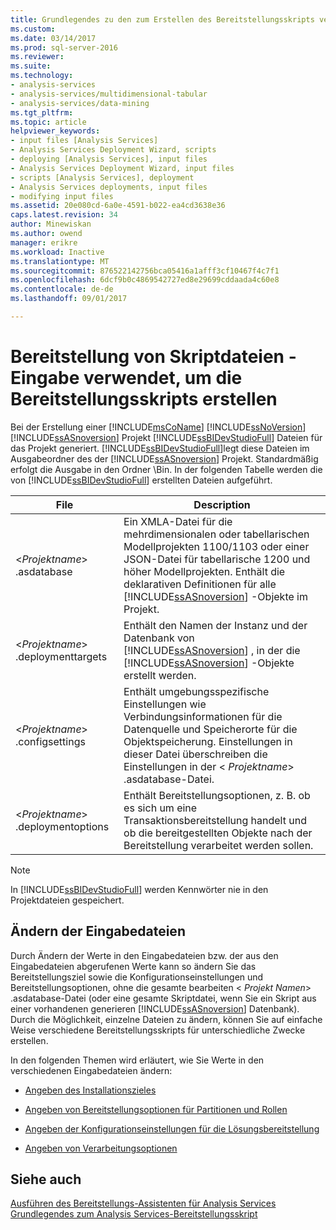 ```yaml
---
title: Grundlegendes zu den zum Erstellen des Bereitstellungsskripts verwendeten Eingabedateien | Microsoft Docs
ms.custom: 
ms.date: 03/14/2017
ms.prod: sql-server-2016
ms.reviewer: 
ms.suite: 
ms.technology:
- analysis-services
- analysis-services/multidimensional-tabular
- analysis-services/data-mining
ms.tgt_pltfrm: 
ms.topic: article
helpviewer_keywords:
- input files [Analysis Services]
- Analysis Services Deployment Wizard, scripts
- deploying [Analysis Services], input files
- Analysis Services Deployment Wizard, input files
- scripts [Analysis Services], deployment
- Analysis Services deployments, input files
- modifying input files
ms.assetid: 20e080cd-6a0e-4591-b022-ea4cd3638e36
caps.latest.revision: 34
author: Minewiskan
ms.author: owend
manager: erikre
ms.workload: Inactive
ms.translationtype: MT
ms.sourcegitcommit: 876522142756bca05416a1afff3cf10467f4c7f1
ms.openlocfilehash: 6dcf9b0c4869542727ed8e29699cddaada4c60e8
ms.contentlocale: de-de
ms.lasthandoff: 09/01/2017

---
```

# <a name="deployment-script-files---input-used-to-create-deployment-script"></a>Bereitstellung von Skriptdateien - Eingabe verwendet, um die Bereitstellungsskripts erstellen
  Bei der Erstellung einer [!INCLUDE[msCoName](../../includes/msconame-md.md)] [!INCLUDE[ssNoVersion](../../includes/ssnoversion-md.md)] [!INCLUDE[ssASnoversion](../../includes/ssasnoversion-md.md)] Projekt [!INCLUDE[ssBIDevStudioFull](../../includes/ssbidevstudiofull-md.md)] Dateien für das Projekt generiert. [!INCLUDE[ssBIDevStudioFull](../../includes/ssbidevstudiofull-md.md)]legt diese Dateien im Ausgabeordner des der [!INCLUDE[ssASnoversion](../../includes/ssasnoversion-md.md)] Projekt. Standardmäßig erfolgt die Ausgabe in den Ordner \Bin. In der folgenden Tabelle werden die von [!INCLUDE[ssBIDevStudioFull](../../includes/ssbidevstudiofull-md.md)] erstellten Dateien aufgeführt.  
  
|File|Description|  
|---------------|-----------------|  
|\<*Projektname*> .asdatabase|Ein XMLA-Datei für die mehrdimensionalen oder tabellarischen Modellprojekten 1100/1103 oder einer JSON-Datei für tabellarische 1200 und höher Modellprojekten. Enthält die deklarativen Definitionen für alle [!INCLUDE[ssASnoversion](../../includes/ssasnoversion-md.md)] -Objekte im Projekt.|  
|\<*Projektname*> .deploymenttargets|Enthält den Namen der Instanz und der Datenbank von [!INCLUDE[ssASnoversion](../../includes/ssasnoversion-md.md)] , in der die [!INCLUDE[ssASnoversion](../../includes/ssasnoversion-md.md)] -Objekte erstellt werden.|  
|\<*Projektname*> .configsettings|Enthält umgebungsspezifische Einstellungen wie Verbindungsinformationen für die Datenquelle und Speicherorte für die Objektspeicherung. Einstellungen in dieser Datei überschreiben die Einstellungen in der \< *Projektname*> .asdatabase-Datei.|  
|\<*Projektname*> .deploymentoptions|Enthält Bereitstellungsoptionen, z. B. ob es sich um eine Transaktionsbereitstellung handelt und ob die bereitgestellten Objekte nach der Bereitstellung verarbeitet werden sollen.|  
  
> [!NOTE]  
>  In [!INCLUDE[ssBIDevStudioFull](../../includes/ssbidevstudiofull-md.md)] werden Kennwörter nie in den Projektdateien gespeichert.  
  
## <a name="modifying-the-input-files"></a>Ändern der Eingabedateien  
 Durch Ändern der Werte in den Eingabedateien bzw. der aus den Eingabedateien abgerufenen Werte kann so ändern Sie das Bereitstellungsziel sowie die Konfigurationseinstellungen und Bereitstellungsoptionen, ohne die gesamte bearbeiten \< *Projekt Namen*> .asdatabase-Datei (oder eine gesamte Skriptdatei, wenn Sie ein Skript aus einer vorhandenen generieren [!INCLUDE[ssASnoversion](../../includes/ssasnoversion-md.md)] Datenbank). Durch die Möglichkeit, einzelne Dateien zu ändern, können Sie auf einfache Weise verschiedene Bereitstellungsskripts für unterschiedliche Zwecke erstellen.  
  
 In den folgenden Themen wird erläutert, wie Sie Werte in den verschiedenen Eingabedateien ändern:  
  
-   [Angeben des Installationszieles](../../analysis-services/multidimensional-models/deployment-script-files-specifying-the-installation-target.md)  
  
-   [Angeben von Bereitstellungsoptionen für Partitionen und Rollen](../../analysis-services/multidimensional-models/deployment-script-files-partition-and-role-deployment-options.md)  
  
-   [Angeben der Konfigurationseinstellungen für die Lösungsbereitstellung](../../analysis-services/multidimensional-models/deployment-script-files-solution-deployment-config-settings.md)  
  
-   [Angeben von Verarbeitungsoptionen](../../analysis-services/multidimensional-models/deployment-script-files-specifying-processing-options.md)  
  
## <a name="see-also"></a>Siehe auch  
 [Ausführen des Bereitstellungs-Assistenten für Analysis Services](../../analysis-services/multidimensional-models/running-the-analysis-services-deployment-wizard.md)   
 [Grundlegendes zum Analysis Services-Bereitstellungsskript](../../analysis-services/multidimensional-models/understanding-the-analysis-services-deployment-script.md)  
  
  

